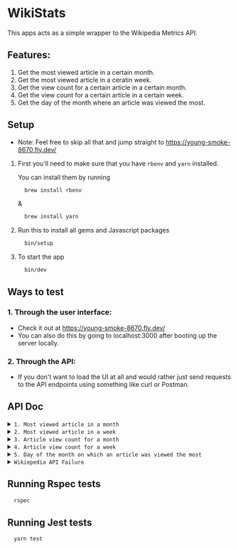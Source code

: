 # **WikiStats**

This apps acts as a simple wrapper to the Wikipedia Metrics API.

## **Features:**

1. Get the most viewed article in a certain month.
2. Get the most viewed article in a ceratin week.
3. Get the view count for a certain article in a certain month.
4. Get the view count for a certain article in a certain week.
5. Get the day of the month where an article was viewed the most.

## **Setup**

* Note: Feel free to skip all that and jump straight to https://young-smoke-8670.fly.dev/

1. First you'll need to make sure that you have `rbenv` and `yarn` installed.


    You can install them by running

    ```bash
      brew install rbenv
    ```
    &
    ```bash
      brew install yarn
    ```

2. Run this to install all gems and Javascript packages

    ```bash
      bin/setup
    ```

3. To start the app

    ```bash
      bin/dev
    ```

## **Ways to test**

### 1. Through the user interface: 
  * Check it out at https://young-smoke-8670.fly.dev/
  * You can also do this by going to localhost:3000 after booting up the server locally.
### 2. Through the API:
  * If you don't want to load the UI at all and would rather just send requests to the API endpoints using something like curl or Postman.

## **API Doc**

<details>
<summary><code>1. Most viewed article in a month</code></summary>

* Path: `/api/v1/articles/most_viewed_in_a_month`
* Method: `GET`
* Headers: `Content-Type: application/json`
* Query Parameters: 
  * `start_date` => 'YYYY-MM'
* Success Response:
  * Status: 200
  * Schema:
    ```
      {
        article: string,
        views: integer,
      }
    ```
* Error Response:
  * Missing `start_date`
    * Status: 400
    * Schema:
      ```
        {
          code: 3000,
          message: 'Missing date',
        }
      ```
  * Invalid `start_date`
    * Status: 400
    * Schema:
      ```
        {
          code: 3000,
          message: 'Invalid date',
        }
      ```
* Example cURL
  ```bash
    curl -X GET -H "Content-Type: application/json" 'http://localhost:3000/api/v1/articles/most_viewed_in_a_month?start_date=2023-02'
  ```
</details>

<details>
<summary><code>2. Most viewed article in a week</code></summary>

* Path: `/api/v1/articles/most_viewed_in_a_week`
* Method: `GET`
* Headers: `Content-Type: application/json`
* Query Parameters: 
  * `start_date` => 'YYYY-MM-DD'
* Success Response:
  * Status: 200
  * Schema:
    ```
      {
        article: string,
        views: integer,
      }
    ```
* Error Response:
  * Missing `start_date`
    * Status: 400
    * Schema:
      ```
        {
          code: 3000,
          message: 'Missing date',
        }
      ```
  * Invalid `start_date`
    * Status: 400
    * Schema:
      ```
        {
          code: 3000,
          message: 'Invalid date',
        }
      ```
* Example cURL
  ```bash
    curl -X GET -H "Content-Type: application/json" 'http://localhost:3000/api/v1/articles/most_viewed_in_a_week?start_date=2023-02-12'
  ```
</details>

<details>
<summary><code>3. Article view count for a month</code></summary>

* Path: `/api/v1/articles/:title/month_views`
* Method: `GET`
* Headers: `Content-Type: application/json`
* URL Parameters:
  * `title`
* Query Parameters: 
  * `start_date` => 'YYYY-MM'
* Success Response:
  * Status: 200
  * Response: 25000
* Error Response:
  * Missing `start_date`
    * Status: 400
    * Schema:
      ```
        {
          code: 3000,
          message: 'Missing date',
        }
      ```
  * Invalid `start_date`
    * Status: 400
    * Schema:
      ```
        {
          code: 3000,
          message: 'Invalid date',
        }
      ```
  * Missing `title`
    * Status: 404

* Example cURL
  ```bash
    curl -X GET -H "Content-Type: application/json" 'http://localhost:3000/api/v1/articles/Dave%20Matthews%20Band/month_views?start_date=2022/1'
  ```
</details>


<details>
<summary><code>4. Article view count for a week</code></summary>

* Path: `/api/v1/articles/:title/week_views`
* Method: `GET`
* Headers: `Content-Type: application/json`
* URL Parameters:
  * `title`
* Query Parameters: 
  * `start_date` => 'YYYY-MM-DD'
* Success Response:
  * Status: 200
  * Response: 25000
* Error Response:
  * Missing `start_date`
    * Status: 400
    * Schema:
      ```
        {
          code: 3000,
          message: 'Missing date',
        }
      ```
  * Invalid `start_date`
    * Status: 400
    * Schema:
      ```
        {
          code: 3000,
          message: 'Invalid date',
        }
      ```
  * Missing `title`
    * Status: 404

* Example cURL
  ```bash
    curl -X GET -H "Content-Type: application/json" 'http://localhost:3000/api/v1/articles/Dave%20Matthews%20Band/week_views?start_date=2022-01-16'
  ```
</details>

<details>
<summary><code>5. Day of the month on which an article was viewed the most</code></summary>

* Path: `/api/v1/articles/:title/top_viewed_day_in_a_month`
* Method: `GET`
* Headers: `Content-Type: application/json`
* URL Parameters:
  * `title`
* Query Parameters: 
  * `start_date` => 'YYYY-MM'
* Success Response:
  * Status: 200
  * Response: 14
* Error Response:
  * Missing `start_date`
    * Status: 400
    * Schema:
      ```
        {
          code: 3000,
          message: 'Missing date',
        }
      ```
  * Invalid `start_date`
    * Status: 400
    * Schema:
      ```
        {
          code: 3000,
          message: 'Invalid date',
        }
      ```
  * Missing `title`
    * Status: 404

* Example cURL
  ```bash
    curl -X GET -H "Content-Type: application/json" 'http://localhost:3000/api/v1/articles/Dave%20Matthews%20Band/top_viewed_day_in_a_mont?start_date=2022-01-16'
  ```
</details>

<details>
<summary><code>Wikiepedia API Failure</code></summary>

  * Status: 502 (Bad Gateway)
  * Schema:
    ```
      {
        code: 4000,
        message: string,
      }
    ```
</details>


## **Running Rspec tests**
```bash
  rspec
```

## **Running Jest tests**
```bash
  yarn test
```